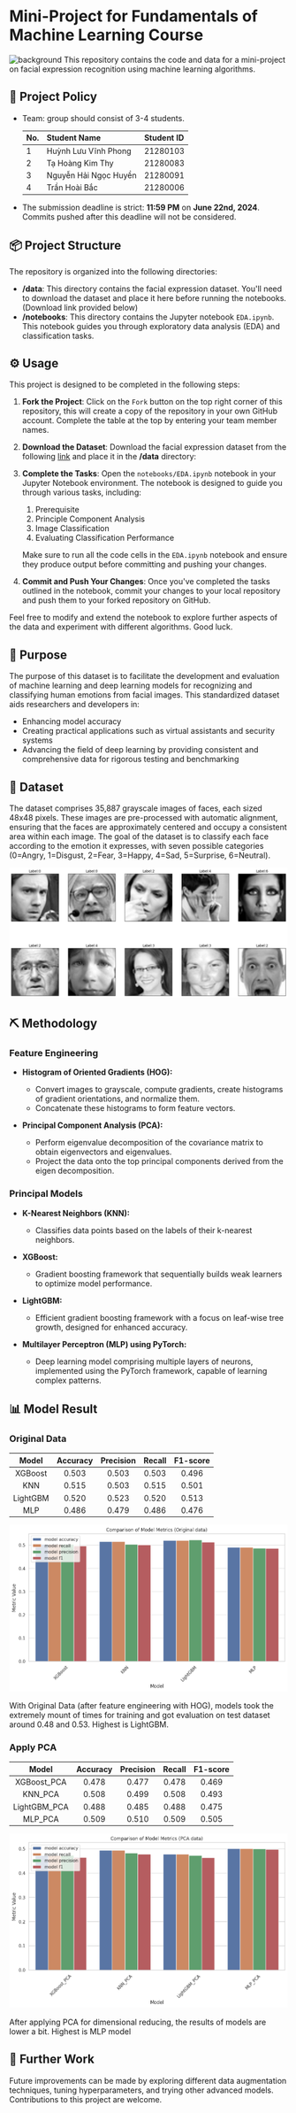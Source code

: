 # Mini-Project for Fundamentals of Machine Learning Course
![background](./materials/ai_wp.jpg)
This repository contains the code and data for a mini-project on facial expression recognition using machine learning algorithms.

## 📑 Project Policy
- Team: group should consist of 3-4 students.

    |No.| Student Name    | Student ID |
    | --------| -------- | ------- |
    |1|Huỳnh Lưu Vĩnh Phong|21280103|
    |2|Tạ Hoàng Kim Thy|21280083|
    |3|Nguyễn Hải Ngọc Huyền|21280091|
    |4|Trần Hoài Bắc|21280006|

- The submission deadline is strict: **11:59 PM** on **June 22nd, 2024**. Commits pushed after this deadline will not be considered.

## 📦 Project Structure

The repository is organized into the following directories:

- **/data**: This directory contains the facial expression dataset. You'll need to download the dataset and place it here before running the notebooks. (Download link provided below)
- **/notebooks**: This directory contains the Jupyter notebook ```EDA.ipynb```. This notebook guides you through exploratory data analysis (EDA) and classification tasks.

## ⚙️ Usage

This project is designed to be completed in the following steps:

1. **Fork the Project**: Click on the ```Fork``` button on the top right corner of this repository, this will create a copy of the repository in your own GitHub account. Complete the table at the top by entering your team member names.

2. **Download the Dataset**: Download the facial expression dataset from the following [link](https://mega.nz/file/foM2wDaa#GPGyspdUB2WV-fATL-ZvYj3i4FqgbVKyct413gxg3rE) and place it in the **/data** directory:

3. **Complete the Tasks**: Open the ```notebooks/EDA.ipynb``` notebook in your Jupyter Notebook environment. The notebook is designed to guide you through various tasks, including:
    
    1. Prerequisite
    2. Principle Component Analysis
    3. Image Classification
    4. Evaluating Classification Performance 

    Make sure to run all the code cells in the ```EDA.ipynb``` notebook and ensure they produce output before committing and pushing your changes.

5. **Commit and Push Your Changes**: Once you've completed the tasks outlined in the notebook, commit your changes to your local repository and push them to your forked repository on GitHub.


Feel free to modify and extend the notebook to explore further aspects of the data and experiment with different algorithms. Good luck.

## :pushpin: Purpose

The purpose of this dataset is to facilitate the development and evaluation of machine learning and deep learning models for recognizing and classifying human emotions from facial images. This standardized dataset aids researchers and developers in:

- Enhancing model accuracy
- Creating practical applications such as virtual assistants and security systems
- Advancing the field of deep learning by providing consistent and comprehensive data for rigorous testing and benchmarking

## :file_folder: Dataset

The dataset comprises 35,887 grayscale images of faces, each sized 48x48 pixels. These images are pre-processed with automatic alignment, ensuring that the faces are approximately centered and occupy a consistent area within each image. The goal of the dataset is to classify each face according to the emotion it expresses, with seven possible categories (0=Angry, 1=Disgust, 2=Fear, 3=Happy, 4=Sad, 5=Surprise, 6=Neutral).

![image of data](./materials/data_images.png)

## :pick: Methodology

### Feature Engineering

- **Histogram of Oriented Gradients (HOG):**
  - Convert images to grayscale, compute gradients, create histograms of gradient orientations, and normalize them.
  - Concatenate these histograms to form feature vectors.

- **Principal Component Analysis (PCA):**
  - Perform eigenvalue decomposition of the covariance matrix to obtain eigenvectors and eigenvalues.
  - Project the data onto the top principal components derived from the eigen decomposition.

### Principal Models

- **K-Nearest Neighbors (KNN):**
  - Classifies data points based on the labels of their k-nearest neighbors.

- **XGBoost:**
  - Gradient boosting framework that sequentially builds weak learners to optimize model performance.

- **LightGBM:**
  - Efficient gradient boosting framework with a focus on leaf-wise tree growth, designed for enhanced accuracy.

- **Multilayer Perceptron (MLP) using PyTorch:**
  - Deep learning model comprising multiple layers of neurons, implemented using the PyTorch framework, capable of learning complex patterns.

## :bar_chart: Model Result

### Original Data

|   Model   | Accuracy | Precision | Recall | F1-score |
|:---------:|:--------:|:---------:|:------:|:--------:|
|  XGBoost  |   0.503  |   0.503   |  0.503 |  0.496   |
|    KNN    |   0.515  |   0.503   |  0.515 |  0.501   |
|  LightGBM |   0.520  |   0.523   |  0.520 |  0.513   |
|    MLP    |   0.486  |   0.479   |  0.486 |  0.476   |

![comparison_models](./materials/comparison_original_data.png)

With Original Data (after feature engineering with HOG), models took the extremely mount of times for training and got evaluation on test dataset around 0.48 and 0.53. Highest is LightGBM.
### Apply PCA

|   Model     | Accuracy | Precision | Recall | F1-score |
|:-----------:|:--------:|:---------:|:------:|:--------:|
|  XGBoost_PCA |   0.478  |   0.477   |  0.478 |  0.469   |
|    KNN_PCA   |   0.508  |   0.499   |  0.508 |  0.493   |
|  LightGBM_PCA|   0.488  |   0.485   |  0.488 |  0.475   |
|    MLP_PCA   |   0.509  |   0.510   |  0.509 |  0.505   |

![comparison_models](./materials/comparison_pca_data.png)

After applying PCA for dimensional reducing, the results of models are lower a bit. Highest is MLP model

## :pushpin: Further Work
Future improvements can be made by exploring different data augmentation techniques, tuning hyperparameters, and trying other advanced models. Contributions to this project are welcome.

